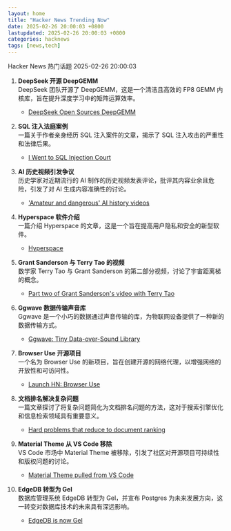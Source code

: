 ```yaml
---  
layout: home  
title: "Hacker News Trending Now"  
date: 2025-02-26 20:00:03 +0800  
lastupdated: 2025-02-26 20:00:03 +0800  
categories: hacknews  
tags: [news,tech]
---  
```

Hacker News 热门话题 2025-02-26 20:00:03
  
1. **DeepSeek 开源 DeepGEMM**  
   DeepSeek 团队开源了 DeepGEMM，这是一个清洁且高效的 FP8 GEMM 内核库，旨在提升深度学习中的矩阵运算效率。  
   - [DeepSeek Open Sources DeepGEMM][DeepGEMM]
  
2. **SQL 注入法庭案例**  
   一篇关于作者亲身经历 SQL 注入案件的文章，揭示了 SQL 注入攻击的严重性和法律后果。  
   - [I Went to SQL Injection Court][sql-injection-court]
  
3. **AI 历史视频引发争议**  
   历史学家对近期流行的 AI 制作的历史视频发表评论，批评其内容业余且危险，引发了对 AI 生成内容准确性的讨论。  
   - ['Amateur and dangerous' AI history videos][AI-history-videos]
  
4. **Hyperspace 软件介绍**  
   一篇介绍 Hyperspace 的文章，这是一个旨在提高用户隐私和安全的新型软件。  
   - [Hyperspace][Hyperspace]
  
5. **Grant Sanderson 与 Terry Tao 的视频**  
   数学家 Terry Tao 与 Grant Sanderson 的第二部分视频，讨论了宇宙距离梯的概念。  
   - [Part two of Grant Sanderson's video with Terry Tao][grant-tao-video]
  
6. **Ggwave 数据传输声音库**  
   Ggwave 是一个小巧的数据通过声音传输的库，为物联网设备提供了一种新的数据传输方式。  
   - [Ggwave: Tiny Data-over-Sound Library][Ggwave]
  
7. **Browser Use 开源项目**  
   一个名为 Browser Use 的新项目，旨在创建开源的网络代理，以增强网络的开放性和可访问性。  
   - [Launch HN: Browser Use][Browser-Use]
  
8. **文档排名解决复杂问题**  
   一篇文章探讨了将复杂问题简化为文档排名问题的方法，这对于搜索引擎优化和信息检索领域具有重要意义。  
   - [Hard problems that reduce to document ranking][document-ranking]
  
9. **Material Theme 从 VS Code 移除**  
   VS Code 市场中 Material Theme 被移除，引发了社区对开源项目可持续性和版权问题的讨论。  
   - [Material Theme pulled from VS Code][Material-Theme]
  
10. **EdgeDB 转型为 Gel**  
    数据库管理系统 EdgeDB 转型为 Gel，并宣布 Postgres 为未来发展方向，这一转变对数据库技术的未来具有深远影响。  
    - [EdgeDB is now Gel][EdgeDB-Gel]

[DeepGEMM]: https://github.com/deepseek-ai/DeepGEMM
[sql-injection-court]: https://sockpuppet.org/blog/2025/02/09/fixing-illinois-foia/
[AI-history-videos]: https://www.bbc.com/news/articles/cy87076pdw3o
[Hyperspace]: https://hypercritical.co/2025/02/25/hyperspace
[grant-tao-video]: https://mathstodon.xyz/@tao/114054291471216181
[Ggwave]: https://github.com/ggerganov/ggwave
[Browser-Use]: https://github.com/browser-use/browser-use
[document-ranking]: https://noperator.dev/posts/document-ranking-for-complex-problems/
[Material-Theme]: https://github.com/material-theme/vsc-material-theme/discussions/1313
[EdgeDB-Gel]: https://www.geldata.com/blog/edgedb-is-now-gel-and-postgres-is-the-future